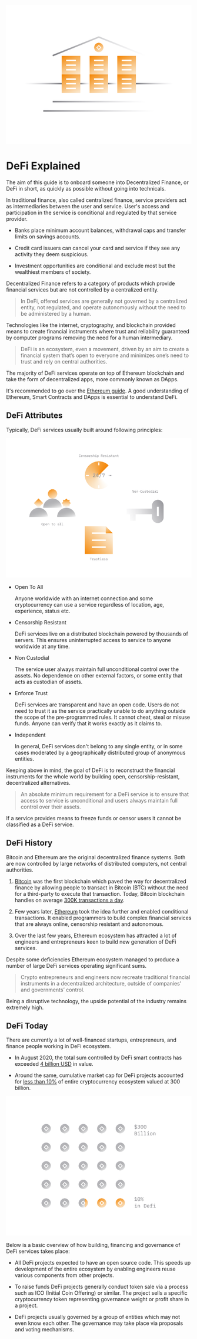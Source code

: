 ![](images/defi-Main-l.png)

# DeFi Explained

The aim of this guide is to onboard someone into Decentralized Finance, or DeFi in short, as quickly as possible without going into technicals.

In traditional finance, also called centralized finance, service providers act as intermediaries between the user and service. User's access and participation in the service is conditional and regulated by that service provider. 

- Banks place minimum account balances, withdrawal caps and transfer limits on savings accounts.

- Credit card issuers can cancel your card and service if they see any activity they deem suspicious. 

- Investment opportunities are conditional and exclude most but the wealthiest members of society.

Decentralized Finance refers to a category of products which provide financial services but are not controlled by a centralized entity.

> In DeFi, offered services are generally not governed by a centralized entity, not regulated, and operate autonomously without the need to be administered by a human.

Technologies like the internet, cryptography, and blockchain provided means to create financial instruments where trust and reliability guaranteed by computer programs removing the need for a human intermediary.

> DeFi is an ecosystem, even a movement, driven by an aim to create a financial system that’s open to everyone and minimizes one’s need to trust and rely on central authorities.

The majority of DeFi services operate on top of Ethereum blockchain and take the form of decentralized apps, more commonly known as DApps. 

It's recommended to go over the [Ethereum guide](/guides/token_guides/ethereum.md). A good understanding of Ethereum, Smart Contracts and DApps is essential to understand DeFi.

## DeFi Attributes

Typically, DeFi services usually built around following principles:

![](./images/defi-attributes-l.png)

- Open To All

    Anyone worldwide with an internet connection and some cryptocurrency can use a service regardless of location, age, experience, status etc. 
    
- Censorship Resistant

    DeFi services live on a distributed blockchain powered by thousands of servers. This ensures uninterrupted access to service to anyone worldwide at any time.

- Non Custodial

    The service user always maintain full unconditional control over the assets. No dependence on other external factors, or some entity that acts as custodian of assets.
    
- Enforce Trust

    DeFi services are transparent and have an open code. Users do not need to trust it as the service practically unable to do anything outside the scope of the pre-programmed rules. It cannot cheat, steal or misuse funds. Anyone can verify that it works exactly as it claims to.

- Independent

    In general, DeFi services don't belong to any single entity, or in some cases moderated by a geographically distributed group of anonymous entities.

Keeping above in mind, the goal of DeFi is to reconstruct the financial instruments for the whole world by building open, censorship-resistant, decentralized alternatives.

> An absolute minimum requirement for a DeFi service is to ensure that access to service is unconditional and users always maintain full control over their assets.

If a service provides means to freeze funds or censor users it cannot be classified as a DeFi service.
    
## DeFi History

Bitcoin and Ethereum are the original decentralized finance systems. Both are now controlled by large networks of distributed computers, not central authorities. 

1. [Bitcoin](/guides/token_guides/bitcoin.md) was the first blockchain which paved the way for decentralized finance by allowing people to transact in Bitcoin (BTC) without the need for a third-party to execute that transaction. Today, Bitcoin blockchain handles on average [300K transactions a day](https://bitinfocharts.com/comparison/bitcoin-transactions.html#1y).

2. Few years later, [Ethereum](/guides/token_guides/ethereum.md) took the idea further and enabled conditional transactions. It enabled programmers to build complex financial services that are always online, censorship resistant and autonomous. 

3. Over the last few years, Ethereum ecosystem has attracted a lot of engineers and entrepreneurs keen to build new generation of DeFi services. 

Despite some deficiencies Ethereum ecosystem managed to produce a number of large DeFi services operating significant sums. 

> Crypto entrepreneurs and engineers now recreate traditional financial instruments in a decentralized architecture, outside of companies’ and governments’ control.

Being a disruptive technology, the upside potential of the industry remains extremely high.

## DeFi Today

There are currently a lot of well-financed startups, entrepreneurs, and finance people working in DeFi ecosystem.

- In August 2020, the total sum controlled by DeFi smart contracts has exceeded [4 billion USD](https://news.bitcoin.com/total-value-locked-in-defi-surpasses-4-billion-eth-up-over-70-last-30-days/) in value.

- Around the same, cumulative market cap for DeFi projects accounted for [less than 10%](https://defimarketcap.io) of entire cryptocurrency ecosystem valued at 300 billion.

![](./images/defi-indefi-l.png)

Below is a basic overview of how building, financing and governance of DeFi services takes place:

- All DeFi projects expected to have an open source code. This speeds up development of the entire ecosystem by enabling engineers reuse various components from other projects.
        
- To raise funds DeFi projects generally conduct token sale via a process such as ICO (Initial Coin Offering) or similar. The project sells a specific cryptocurrency token representing governance weight or profit share in a project. 

- DeFi projects usually governed by a group of entities which may not even know each other. The governance may take place via proposals and voting mechanisms.
